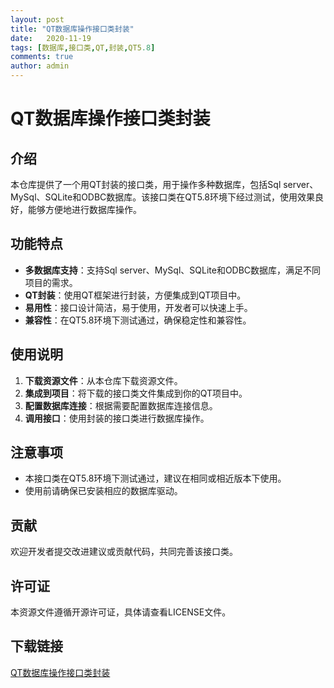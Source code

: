 ```yaml
---
layout: post
title: "QT数据库操作接口类封装"
date:   2020-11-19
tags: [数据库,接口类,QT,封装,QT5.8]
comments: true
author: admin
---
```

# QT数据库操作接口类封装

## 介绍

本仓库提供了一个用QT封装的接口类，用于操作多种数据库，包括Sql server、MySql、SQLite和ODBC数据库。该接口类在QT5.8环境下经过测试，使用效果良好，能够方便地进行数据库操作。

## 功能特点

- **多数据库支持**：支持Sql server、MySql、SQLite和ODBC数据库，满足不同项目的需求。
- **QT封装**：使用QT框架进行封装，方便集成到QT项目中。
- **易用性**：接口设计简洁，易于使用，开发者可以快速上手。
- **兼容性**：在QT5.8环境下测试通过，确保稳定性和兼容性。

## 使用说明

1. **下载资源文件**：从本仓库下载资源文件。
2. **集成到项目**：将下载的接口类文件集成到你的QT项目中。
3. **配置数据库连接**：根据需要配置数据库连接信息。
4. **调用接口**：使用封装的接口类进行数据库操作。

## 注意事项

- 本接口类在QT5.8环境下测试通过，建议在相同或相近版本下使用。
- 使用前请确保已安装相应的数据库驱动。

## 贡献

欢迎开发者提交改进建议或贡献代码，共同完善该接口类。

## 许可证

本资源文件遵循开源许可证，具体请查看LICENSE文件。

## 下载链接

[QT数据库操作接口类封装](https://pan.quark.cn/s/4f5252fb3b24)